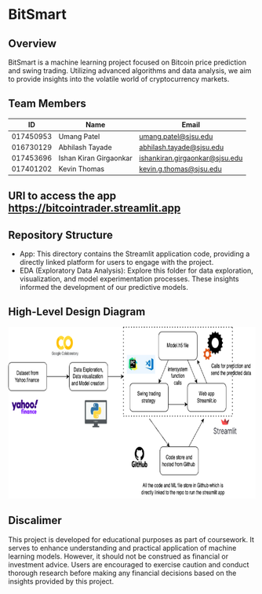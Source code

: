 # BitSmart

## Overview
BitSmart is a machine learning project focused on Bitcoin price prediction and swing trading. Utilizing advanced algorithms and data analysis, we aim to provide insights into the volatile world of cryptocurrency markets.

## Team Members 

| ID            |  Name                   | Email                         |
| ------------- | ------------------------| ----------------------------- |
| 017450953     | Umang Patel             | umang.patel@sjsu.edu          |
| 016730129     | Abhilash Tayade         | abhilash.tayade@sjsu.edu      |
| 017453696     | Ishan Kiran Girgaonkar  | ishankiran.girgaonkar@sjsu.edu|
| 017401202     | Kevin Thomas            | kevin.g.thomas@sjsu.edu       |


## URl to access the app https://bitcointrader.streamlit.app

## Repository Structure
- App: This directory contains the Streamlit application code, providing a directly linked platform for users to engage with the project.
- EDA (Exploratory Data Analysis): Explore this folder for data exploration, visualization, and model experimentation processes. These insights informed the development of our predictive models.

## High-Level Design Diagram 
<img src="https://github.com/tayadeabhilash/bitcointrader/blob/main/EDA/Diagram.png" alt="diagram" width="600" height="350">


 

## Discalimer 
This project is developed for educational purposes as part of coursework. It serves to enhance understanding and practical application of machine learning models. However, it should not be construed as financial or investment advice. Users are encouraged to exercise caution and conduct thorough research before making any financial decisions based on the insights provided by this project.
